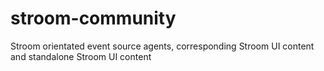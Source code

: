 # stroom-community
Stroom orientated event source agents, corresponding Stroom UI content and standalone Stroom UI content
